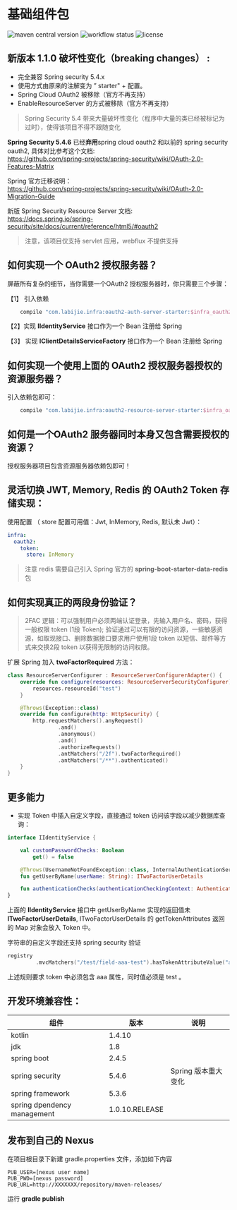 # 基础组件包

![maven central version](https://img.shields.io/maven-central/v/com.labijie.infra/oauth2-auth-server-starter?style=flat-square)
![workflow status](https://img.shields.io/github/workflow/status/hongque-pro/infra-oauth2/Gradle%20Build%20And%20Release?label=CI%20publish&style=flat-square)
![license](https://img.shields.io/github/license/hongque-pro/infra-oauth2?style=flat-square)

## 新版本 1.1.0 破坏性变化（breaking changes） :

- 完全兼容 Spring security 5.4.x
- 使用方式由原来的注解变为 ” starter" + 配置。
- Spring Cloud OAuth2 被移除（官方不再支持）
- EnableResourceServer 的方式被移除（官方不再支持）

> Spring Security 5.4 带来大量破坏性变化（程序中大量的类已经被标记为过时），使得该项目不得不跟随变化

**Spring Security 5.4.6** 已经**弃用**spring cloud oauth2 和以前的 spring security oauth2, 具体对比参考这个文档:   
https://github.com/spring-projects/spring-security/wiki/OAuth-2.0-Features-Matrix


Spring 官方迁移说明：   
https://github.com/spring-projects/spring-security/wiki/OAuth-2.0-Migration-Guide

新版 Spring Security Resource Server 文档:   
https://docs.spring.io/spring-security/site/docs/current/reference/html5/#oauth2   

> 注意，该项目仅支持 servlet 应用，webflux 不提供支持

## 如何实现一个 OAuth2 授权服务器？
屏蔽所有复杂的细节，当你需要一个OAuth2 授权服务器时，你只需要三个步骤：

【1】 引入依赖
```groovy
    compile "com.labijie.infra:oauth2-auth-server-starter:$infra_oauth2_version"
```
【2】实现 **IIdentityService** 接口作为一个 Bean 注册给 Spring   

【3】 实现 **IClientDetailsServiceFactory** 接口作为一个 Bean 注册给 Spring   


## 如何实现一个使用上面的 OAuth2 授权服务器授权的资源服务器？
引入依赖包即可：

```groovy
    compile "com.labijie.infra:oauth2-resource-server-starter:$infra_oauth2_version"
```


## 如何是一个OAuth2 服务器同时本身又包含需要授权的资源？   
授权服务器项目包含资源服务器依赖包即可！

## 灵活切换 JWT, Memory, Redis 的 OAuth2 Token 存储实现：
使用配置 （ store 配置可用值：Jwt,  InMemory, Redis, 默认未 Jwt）：   
```yaml
infra:
  oauth2:
    token:
      store: InMemory 
```

> 注意 redis 需要自己引入 Spring 官方的 **spring-boot-starter-data-redis** 包

## 如何实现真正的两段身份验证？

> 2FAC 逻辑：可以强制用户必须两端认证登录，先输入用户名、密码，获得一般权限 token (1段 Token);
> 验证通过可以有限的访问资源，一些敏感资源，如取现接口、删除数据接口要求用户使用1段 token 以短信、邮件等方式来交换2段 token 以获得无限制的访问权限。

扩展 Spring 加入 **twoFactorRequired** 方法：
```kotlin
class ResourceServerConfigurer : ResourceServerConfigurerAdapter() {
    override fun configure(resources: ResourceServerSecurityConfigurer) {
        resources.resourceId("test")
    }

    @Throws(Exception::class)
    override fun configure(http: HttpSecurity) {
        http.requestMatchers().anyRequest()
                .and()
                .anonymous()
                .and()
                .authorizeRequests()
                .antMatchers("/2f").twoFactorRequired()
                .antMatchers("/**").authenticated()
    }
}
```

## 更多能力

- 实现 Token 中插入自定义字段，直接通过 token 访问该字段以减少数据库查询：
```kotlin
interface IIdentityService {

    val customPasswordChecks: Boolean
        get() = false

    @Throws(UsernameNotFoundException::class, InternalAuthenticationServiceException::class)
    fun getUserByName(userName: String): ITwoFactorUserDetails

    fun authenticationChecks(authenticationCheckingContext: AuthenticationCheckingContext): SignInResult
}
```   
上面的 **IIdentityService** 接口中 getUserByName 实现的返回值未 **ITwoFactorUserDetails**,  ITwoFactorUserDetails 的 getTokenAttributes 返回的 Map 对象会放入 Token 中。

字符串的自定义字段还支持 spring security 验证

```kotlin
registry
         .mvcMatchers("/test/field-aaa-test").hasTokenAttributeValue("aaa", "test")
```

上述规则要求 token 中必须包含 aaa 属性，同时值必须是 test 。

## 开发环境兼容性：

|组件|版本|说明|
|--------|--------|--------|
|   kotlin    |      1.4.10    |           |
|   jdk    |      1.8   |           |
|   spring boot    |      2.4.5    |           |
|   spring security    |     5.4.6    |      Spring 版本重大变化     |
|   spring framework    |      5.3.6   |           |
|   spring dpendency management    |      1.0.10.RELEASE    |           |

## 发布到自己的 Nexus

在项目根目录下新建 gradle.properties 文件，添加如下内容

```text
PUB_USER=[nexus user name]
PUB_PWD=[nexus password]
PUB_URL=http://XXXXXXX/repository/maven-releases/
```
运行  **gradle publish**

